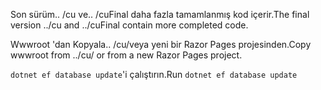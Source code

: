<span data-ttu-id="14c55-101">Son sürüm.. /cu ve.. /cuFinal daha fazla tamamlanmış kod içerir.</span><span class="sxs-lookup"><span data-stu-id="14c55-101">The final version ../cu and ../cuFinal contain more completed code.</span></span>

<span data-ttu-id="14c55-102">Wwwroot 'dan Kopyala.. /cu/veya yeni bir Razor Pages projesinden.</span><span class="sxs-lookup"><span data-stu-id="14c55-102">Copy wwwroot from ../cu/ or from a new Razor Pages project.</span></span>

<span data-ttu-id="14c55-103">          `dotnet ef database update`'i çalıştırın.</span><span class="sxs-lookup"><span data-stu-id="14c55-103">Run `dotnet ef database update`</span></span>
